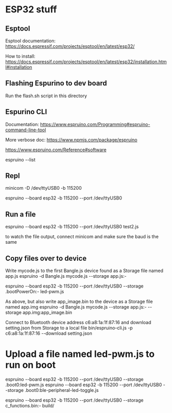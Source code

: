 # ESP32 stuff

## Esptool

Esptool documentation: https://docs.espressif.com/projects/esptool/en/latest/esp32/

How to install: https://docs.espressif.com/projects/esptool/en/latest/esp32/installation.html#installation

## Flashing Espurino to dev board

Run the flash.sh script in this directory

## Espurino CLI

Documentation: https://www.espruino.com/Programming#espruino-command-line-tool

More verbose doc: https://www.npmjs.com/package/espruino

https://www.espruino.com/Reference#software

espruino --list


## Repl

minicom -D /dev/ttyUSB0 -b 115200

espruino --board esp32 -b 115200 --port /dev/ttyUSB0

## Run a file

espruino --board esp32 -b 115200 --port /dev/ttyUSB0 test2.js

to watch the file output, connect minicom and make sure the baud is the same

## Copy files over to device

Write mycode.js to the first Bangle.js device found as a Storage file named app.js
espruino -d Bangle.js mycode.js --storage app.js:-


espruino --board esp32 -b 115200 --port /dev/ttyUSB0 --storage .bootPowerOn:- led-pwm.js

As above, but also write app_image.bin to the device as a Storage file named app.img
espruino -d Bangle.js mycode.js --storage app.js:- --storage app.img:app_image.bin

Connect to Bluetooth device address c6:a8:1a:1f:87:16 and download setting.json from Storage to a local file
bin/espruino-cli.js -p c6:a8:1a:1f:87:16 --download setting.json

# Upload a file named led-pwm.js to run on boot
espruino --board esp32 -b 115200 --port /dev/ttyUSB0 --storage .boot0:led-pwm.js
espruino --board esp32 -b 115200 --port /dev/ttyUSB0 --storage .boot0:ble-peripheral-led-toggle.js


espruino --board esp32 -b 115200 --port /dev/ttyUSB0 --storage c_functions.bin:- build/
